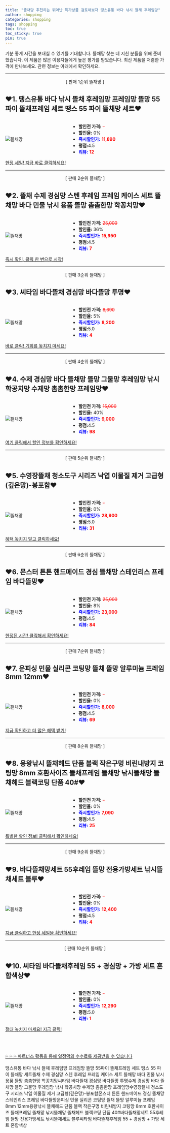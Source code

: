 ```yaml
---
title: "뜰채망 추천하는 뛰어난 특가상품 검토해보자 땡스유통 바다 낚시 뜰채 후레임망"
author: shopping
categories: shopping
tags: shopping
toc: true
toc_sticky: true
pin: true
---
```

기분 좋게 시간을 보내실 수 있기를 기대합니다. 뜰채망 찾는 데 지친 분들을 위해 준비했습니다. 이 제품은 많은 이용자들에게 높은 평가를 받았습니다. 최신 제품을 저렴한 가격에 만나보세요. 관련 정보는 아래에서 확인하세요.

---
<p class="toplist" style="margin: 0 auto; display: block; width: fit-content;">[ 판매 1순위 뜰채망 ]</p>

<h2><strong>❤️1. 땡스유통 바다 낚시 뜰채 후레임망 프레임망 뜰망 55파이 뜰채프레임 세트 땡스 55 파이 뜰채망 세트❤️</strong></h2>

<div style="display: flex; align-items: center;">
    <div style="flex: 0.4;">
        <img src="https://thumbnail9.coupangcdn.com/thumbnails/remote/230x230ex/image/vendor_inventory/566c/7267c25bae5a6a2186949800b40c6327dd3b8da7607598cda64ba3cf4f3b.jpg" alt="뜰채망" style="max-width: 100%;">
    </div>
    <div style="flex: 0.6; margin-left: 10px;">
        <ul>
            <li><strong>할인전 가격:</strong> <del style="color: red;">-</del></li>
            <li><strong>할인율:</strong> 0%</li>
            <li><span style='color:blue'><strong>즉시할인가:</strong></span> <span style='color:red'><strong>11,890</strong></span></li>
            <li><strong>평점:</strong>4.5</li>
            <li><span style='color:blue'><strong>리뷰:</strong></span> <span style='color:red'><strong>12</strong></span></li>
        </ul>
    </div>
</div>
<div class="center">
    <a href="https://selin100587001.github.io?lptag=AF9450613&subid=githubio&pageKey=7937210618&traceid=V0-153&itemId=21850314476&vendorItemId=88949152524" class="myButton">
        한정 세일! 지금 바로 클릭하세요!
    </a>
</div>


---
<p class="toplist" style="margin: 0 auto; display: block; width: fit-content;">[ 판매 2순위 뜰채망 ]</p>

<h2><strong>❤️2. 뜰채 수제 경심망 스텐 후레임 프레임 케이스 세트 뜰채망 바다 민물 낚시 용품 뜰망 촘촘한망 학꽁치망❤️</strong></h2>

<div style="display: flex; align-items: center;">
    <div style="flex: 0.4;">
        <img src="https://thumbnail6.coupangcdn.com/thumbnails/remote/230x230ex/image/vendor_inventory/2a85/383352838433ae0111a910874cae3975db6182ff3152275fe5a1f86e0480.jpg" alt="뜰채망" style="max-width: 100%;">
    </div>
    <div style="flex: 0.6; margin-left: 10px;">
        <ul>
            <li><strong>할인전 가격:</strong> <del style="color: red;">25,000</del></li>
            <li><strong>할인율:</strong> 36%</li>
            <li><span style='color:blue'><strong>즉시할인가:</strong></span> <span style='color:red'><strong>15,950</strong></span></li>
            <li><strong>평점:</strong>4.5</li>
            <li><span style='color:blue'><strong>리뷰:</strong></span> <span style='color:red'><strong>7</strong></span></li>
        </ul>
    </div>
</div>
<div class="center">
    <a href="https://selin100587001.github.io?lptag=AF9450613&subid=githubio&pageKey=6148582003&traceid=V0-153&itemId=11851611841&vendorItemId=88912713560" class="myButton">
        즉시 확인, 클릭 한 번으로 시작!
    </a>
</div>


---
<p class="toplist" style="margin: 0 auto; display: block; width: fit-content;">[ 판매 3순위 뜰채망 ]</p>

<h2><strong>❤️3. 씨타임 바다뜰채 경심망 바다뜰망 투명❤️</strong></h2>

<div style="display: flex; align-items: center;">
    <div style="flex: 0.4;">
        <img src="https://thumbnail7.coupangcdn.com/thumbnails/remote/230x230ex/image/retail/images/2024/05/02/17/9/693dab44-fa5a-441a-b518-8e57a7e709da.jpg" alt="뜰채망" style="max-width: 100%;">
    </div>
    <div style="flex: 0.6; margin-left: 10px;">
        <ul>
            <li><strong>할인전 가격:</strong> <del style="color: red;">8,690</del></li>
            <li><strong>할인율:</strong> 5%</li>
            <li><span style='color:blue'><strong>즉시할인가:</strong></span> <span style='color:red'><strong>8,200</strong></span></li>
            <li><strong>평점:</strong>5.0</li>
            <li><span style='color:blue'><strong>리뷰:</strong></span> <span style='color:red'><strong>4</strong></span></li>
        </ul>
    </div>
</div>
<div class="center">
    <a href="https://selin100587001.github.io?lptag=AF9450613&subid=githubio&pageKey=8073059241&traceid=V0-153&itemId=22731151584&vendorItemId=89766472381" class="myButton">
        바로 클릭! 기회를 놓치지 마세요!
    </a>
</div>


---
<p class="toplist" style="margin: 0 auto; display: block; width: fit-content;">[ 판매 4순위 뜰채망 ]</p>

<h2><strong>❤️4. 수제 경심망 바다 뜰채망 뜰망 그물망 후레임망 낚시 학공치망 수제망 촘촘한망 프레임망❤️</strong></h2>

<div style="display: flex; align-items: center;">
    <div style="flex: 0.4;">
        <img src="https://thumbnail7.coupangcdn.com/thumbnails/remote/230x230ex/image/vendor_inventory/197f/6f7b9b0de6794c38e083ea6a36cbb2cff473e8574537b5fa2d5b6b5d17ed.jpg" alt="뜰채망" style="max-width: 100%;">
    </div>
    <div style="flex: 0.6; margin-left: 10px;">
        <ul>
            <li><strong>할인전 가격:</strong> <del style="color: red;">15,000</del></li>
            <li><strong>할인율:</strong> 40%</li>
            <li><span style='color:blue'><strong>즉시할인가:</strong></span> <span style='color:red'><strong>9,000</strong></span></li>
            <li><strong>평점:</strong>4.5</li>
            <li><span style='color:blue'><strong>리뷰:</strong></span> <span style='color:red'><strong>98</strong></span></li>
        </ul>
    </div>
</div>
<div class="center">
    <a href="https://selin100587001.github.io?lptag=AF9450613&subid=githubio&pageKey=1500642382&traceid=V0-153&itemId=2576763810&vendorItemId=70568901871" class="myButton">
        여기 클릭해서 할인 정보를 확인하세요!
    </a>
</div>


---
<p class="toplist" style="margin: 0 auto; display: block; width: fit-content;">[ 판매 5순위 뜰채망 ]</p>

<h2><strong>❤️5. 수영장뜰채 청소도구 시리즈 낙엽 이물질 제거 고급형(깊은망)-봉포함❤️</strong></h2>

<div style="display: flex; align-items: center;">
    <div style="flex: 0.4;">
        <img src="https://thumbnail10.coupangcdn.com/thumbnails/remote/230x230ex/image/vendor_inventory/aa20/91f536947808ebd710378508091ad5b6fd94d655639ea554294d8b13929a.jpg" alt="뜰채망" style="max-width: 100%;">
    </div>
    <div style="flex: 0.6; margin-left: 10px;">
        <ul>
            <li><strong>할인전 가격:</strong> <del style="color: red;">-</del></li>
            <li><strong>할인율:</strong> 0%</li>
            <li><span style='color:blue'><strong>즉시할인가:</strong></span> <span style='color:red'><strong>28,900</strong></span></li>
            <li><strong>평점:</strong>5.0</li>
            <li><span style='color:blue'><strong>리뷰:</strong></span> <span style='color:red'><strong>31</strong></span></li>
        </ul>
    </div>
</div>
<div class="center">
    <a href="https://selin100587001.github.io?lptag=AF9450613&subid=githubio&pageKey=7367948734&traceid=V0-153&itemId=18998840546&vendorItemId=85871801897" class="myButton">
        혜택 놓치지 말고 클릭하세요!
    </a>
</div>


---
<p class="toplist" style="margin: 0 auto; display: block; width: fit-content;">[ 판매 6순위 뜰채망 ]</p>

<h2><strong>❤️6. 몬스터 튼튼 핸드메이드 경심 뜰채망 스테인리스 프레임 바다뜰망❤️</strong></h2>

<div style="display: flex; align-items: center;">
    <div style="flex: 0.4;">
        <img src="https://thumbnail6.coupangcdn.com/thumbnails/remote/230x230ex/image/vendor_inventory/f21f/092115a9dcd68012c5dc5f95e4471c222b509ddb3eb2567148913018f4eb.jpg" alt="뜰채망" style="max-width: 100%;">
    </div>
    <div style="flex: 0.6; margin-left: 10px;">
        <ul>
            <li><strong>할인전 가격:</strong> <del style="color: red;">25,000</del></li>
            <li><strong>할인율:</strong> 8%</li>
            <li><span style='color:blue'><strong>즉시할인가:</strong></span> <span style='color:red'><strong>23,000</strong></span></li>
            <li><strong>평점:</strong>4.5</li>
            <li><span style='color:blue'><strong>리뷰:</strong></span> <span style='color:red'><strong>84</strong></span></li>
        </ul>
    </div>
</div>
<div class="center">
    <a href="https://selin100587001.github.io?lptag=AF9450613&subid=githubio&pageKey=4535558139&traceid=V0-153&itemId=5482961137&vendorItemId=70934713425" class="myButton">
        한정된 시간! 클릭해서 확인하세요!
    </a>
</div>


---
<p class="toplist" style="margin: 0 auto; display: block; width: fit-content;">[ 판매 7순위 뜰채망 ]</p>

<h2><strong>❤️7. 운피싱 민물 실리콘 코팅망 뜰채 뜰망 알루미늄 프레임 8mm 12mm❤️</strong></h2>

<div style="display: flex; align-items: center;">
    <div style="flex: 0.4;">
        <img src="https://thumbnail7.coupangcdn.com/thumbnails/remote/230x230ex/image/vendor_inventory/1b38/22f926e977eb8a612061b38bc57c16c6ca8cb59cc657cd5586e5435f143d.jpg" alt="뜰채망" style="max-width: 100%;">
    </div>
    <div style="flex: 0.6; margin-left: 10px;">
        <ul>
            <li><strong>할인전 가격:</strong> <del style="color: red;">-</del></li>
            <li><strong>할인율:</strong> 0%</li>
            <li><span style='color:blue'><strong>즉시할인가:</strong></span> <span style='color:red'><strong>8,000</strong></span></li>
            <li><strong>평점:</strong>4.5</li>
            <li><span style='color:blue'><strong>리뷰:</strong></span> <span style='color:red'><strong>69</strong></span></li>
        </ul>
    </div>
</div>
<div class="center">
    <a href="https://selin100587001.github.io?lptag=AF9450613&subid=githubio&pageKey=6448783993&traceid=V0-153&itemId=13989976614&vendorItemId=81238711111" class="myButton">
        지금 확인하고 더 많은 혜택 받기!
    </a>
</div>


---
<p class="toplist" style="margin: 0 auto; display: block; width: fit-content;">[ 판매 8순위 뜰채망 ]</p>

<h2><strong>❤️8. 용왕낚시 뜰채헤드 단품 블랙 작은구멍 비린내방지 코팅망 8mm 호환사이즈 뜰채프레임 뜰채망 낚시뜰채망 뜰채헤드 블랙코팅 단품 40#❤️</strong></h2>

<div style="display: flex; align-items: center;">
    <div style="flex: 0.4;">
        <img src="https://thumbnail8.coupangcdn.com/thumbnails/remote/230x230ex/image/vendor_inventory/fbdf/e5f697ad9bb64b87e815ddd2e127d7fa4fd4ee37d1a90b92cdfdfbdcae12.JPG" alt="뜰채망" style="max-width: 100%;">
    </div>
    <div style="flex: 0.6; margin-left: 10px;">
        <ul>
            <li><strong>할인전 가격:</strong> <del style="color: red;">-</del></li>
            <li><strong>할인율:</strong> 0%</li>
            <li><span style='color:blue'><strong>즉시할인가:</strong></span> <span style='color:red'><strong>7,090</strong></span></li>
            <li><strong>평점:</strong>4.5</li>
            <li><span style='color:blue'><strong>리뷰:</strong></span> <span style='color:red'><strong>25</strong></span></li>
        </ul>
    </div>
</div>
<div class="center">
    <a href="https://selin100587001.github.io?lptag=AF9450613&subid=githubio&pageKey=7217525153&traceid=V0-153&itemId=18281201397&vendorItemId=85427138399" class="myButton">
        특별한 할인 정보! 클릭해서 확인하세요!
    </a>
</div>


---
<p class="toplist" style="margin: 0 auto; display: block; width: fit-content;">[ 판매 9순위 뜰채망 ]</p>

<h2><strong>❤️9. 바다뜰채망세트 55후레임 뜰망 전용가방세트 낚시뜰채세트 블루❤️</strong></h2>

<div style="display: flex; align-items: center;">
    <div style="flex: 0.4;">
        <img src="https://thumbnail10.coupangcdn.com/thumbnails/remote/230x230ex/image/vendor_inventory/9ed6/252bee9fdeb17f96b5bfce3e2c530d9d214948e74fa9a51e50ad49feea69.jpg" alt="뜰채망" style="max-width: 100%;">
    </div>
    <div style="flex: 0.6; margin-left: 10px;">
        <ul>
            <li><strong>할인전 가격:</strong> <del style="color: red;">-</del></li>
            <li><strong>할인율:</strong> 0%</li>
            <li><span style='color:blue'><strong>즉시할인가:</strong></span> <span style='color:red'><strong>12,400</strong></span></li>
            <li><strong>평점:</strong>4.5</li>
            <li><span style='color:blue'><strong>리뷰:</strong></span> <span style='color:red'><strong>4</strong></span></li>
        </ul>
    </div>
</div>
<div class="center">
    <a href="https://selin100587001.github.io?lptag=AF9450613&subid=githubio&pageKey=8056552613&traceid=V0-153&itemId=22616508855&vendorItemId=89658105655" class="myButton">
        지금 클릭하고 한정 세일을 확인하세요!
    </a>
</div>


---
<p class="toplist" style="margin: 0 auto; display: block; width: fit-content;">[ 판매 10순위 뜰채망 ]</p>

<h2><strong>❤️10. 씨타임 바다뜰채후레임 55 + 경심망 + 가방 세트 혼합색상❤️</strong></h2>

<div style="display: flex; align-items: center;">
    <div style="flex: 0.4;">
        <img src="https://thumbnail8.coupangcdn.com/thumbnails/remote/230x230ex/image/retail/images/2024/05/07/14/2/79e06e68-8e9e-4180-a57c-ad4bc106e270.jpg" alt="뜰채망" style="max-width: 100%;">
    </div>
    <div style="flex: 0.6; margin-left: 10px;">
        <ul>
            <li><strong>할인전 가격:</strong> <del style="color: red;">-</del></li>
            <li><strong>할인율:</strong> 0%</li>
            <li><span style='color:blue'><strong>즉시할인가:</strong></span> <span style='color:red'><strong>12,290</strong></span></li>
            <li><strong>평점:</strong>5.0</li>
            <li><span style='color:blue'><strong>리뷰:</strong></span> <span style='color:red'><strong>1</strong></span></li>
        </ul>
    </div>
</div>
<div class="center">
    <a href="https://selin100587001.github.io?lptag=AF9450613&subid=githubio&pageKey=7706694501&traceid=V0-153&itemId=20647632811&vendorItemId=89833875623" class="myButton">
        절대 놓치지 마세요! 지금 클릭!
    </a>
</div>

<br><br><br>[💦 💦 💦 파트너스 활동을 통해 일정액의 수수료를 제공받을 수 있습니다](https://link.coupang.com/a/bcpT2c)<br><br>땡스유통 바다 낚시 뜰채 후레임망 프레임망 뜰망 55파이 뜰채프레임 세트 땡스 55 파이 뜰채망 세트뜰채 수제 경심망 스텐 후레임 프레임 케이스 세트 뜰채망 바다 민물 낚시 용품 뜰망 촘촘한망 학꽁치망씨타임 바다뜰채 경심망 바다뜰망 투명수제 경심망 바다 뜰채망 뜰망 그물망 후레임망 낚시 학공치망 수제망 촘촘한망 프레임망수영장뜰채 청소도구 시리즈 낙엽 이물질 제거 고급형(깊은망)-봉포함몬스터 튼튼 핸드메이드 경심 뜰채망 스테인리스 프레임 바다뜰망운피싱 민물 실리콘 코팅망 뜰채 뜰망 알루미늄 프레임 8mm 12mm용왕낚시 뜰채헤드 단품 블랙 작은구멍 비린내방지 코팅망 8mm 호환사이즈 뜰채프레임 뜰채망 낚시뜰채망 뜰채헤드 블랙코팅 단품 40#바다뜰채망세트 55후레임 뜰망 전용가방세트 낚시뜰채세트 블루씨타임 바다뜰채후레임 55 + 경심망 + 가방 세트 혼합색상